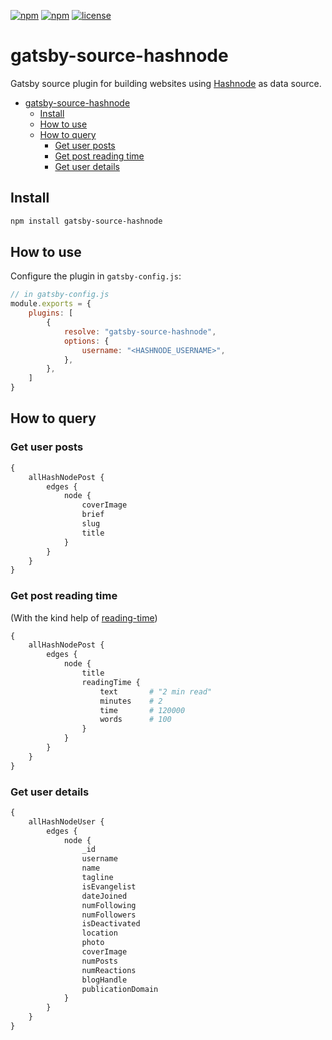 
[![npm](https://img.shields.io/npm/v/gatsby-source-hashnode.svg)](https://www.npmjs.com/package/gatsby-source-hashnode)
[![npm](https://img.shields.io/npm/dw/gatsby-source-hashnode.svg)](https://www.npmjs.com/package/gatsby-source-hashnode)
[![license](https://img.shields.io/github/license/nitzano/gatsby-source-hashnode.svg)](https://github.com/nitzano/enum-converter/blob/master/LICENSE)


# gatsby-source-hashnode




Gatsby source plugin for building websites using [Hashnode](https://hashnode.com/) as data source.


- [gatsby-source-hashnode](#gatsby-source-hashnode)
  - [Install](#install)
  - [How to use](#how-to-use)
  - [How to query](#how-to-query)
    - [Get  user posts](#get--user-posts)
    - [Get post reading time](#get-post-reading-time)
    - [Get user details](#get-user-details)

## Install

```bash
npm install gatsby-source-hashnode
```



## How to use

Configure the plugin in `gatsby-config.js`:

```javascript
// in gatsby-config.js
module.exports = {
    plugins: [
        {
            resolve: "gatsby-source-hashnode",
            options: {
                username: "<HASHNODE_USERNAME>",
            },
        },
    ]
}

```

## How to query

### Get  user posts


```graphql
{
    allHashNodePost {
        edges {
            node {
                coverImage
                brief
                slug
                title
            }
        }
    }
}
```

### Get post reading time

(With the kind help of [reading-time](https://www.npmjs.com/package/reading-time))


```graphql
{
    allHashNodePost {
        edges {
            node {
                title
                readingTime {
                    text       # "2 min read"
                    minutes    # 2
                    time       # 120000
                    words      # 100
                }
            }
        }
    }
}
```


### Get user details

```graphql
{
    allHashNodeUser {
        edges {
            node {
                _id
                username
                name
                tagline
                isEvangelist
                dateJoined
                numFollowing
                numFollowers
                isDeactivated
                location
                photo
                coverImage
                numPosts
                numReactions
                blogHandle
                publicationDomain
            }
        }
    }
}
```